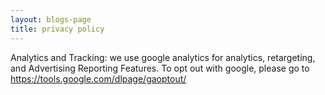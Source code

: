 ```yaml
---
layout: blogs-page
title: privacy policy
---
```


Analytics and Tracking: we use google analytics for analytics, retargeting, and Advertising Reporting Features.  To opt out with google, please go to https://tools.google.com/dlpage/gaoptout/


